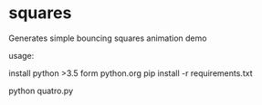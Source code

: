 # squares
Generates simple bouncing squares animation demo

usage:

install python >3.5 form python.org
pip install -r requirements.txt

python quatro.py

